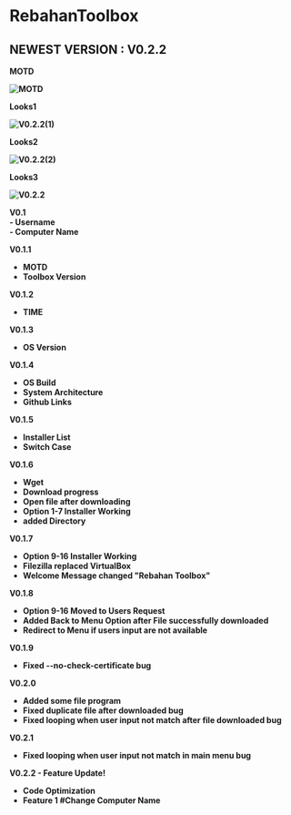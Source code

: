 <head>
<body>
<h1>RebahanToolbox</h1>
  <h2>NEWEST VERSION : V0.2.2</h2>
  <b><p>MOTD</p>
<img alt="MOTD" src="https://user-images.githubusercontent.com/52622790/84898524-a02a4680-b0d1-11ea-99a8-bf8280626036.png">
    <b><p>Looks1</p>
<img alt="V0.2.2(1)" src="https://user-images.githubusercontent.com/52622790/84898650-cea82180-b0d1-11ea-94a8-99474ded0929.png">
    <p>Looks2</p>
<img alt="V0.2.2(2)" src="https://user-images.githubusercontent.com/52622790/84898719-e67fa580-b0d1-11ea-8b8a-864292c1d5b0.png">
  <p>Looks3</p></b>
<img alt="V0.2.2" src="https://user-images.githubusercontent.com/52622790/84897696-3eb5a800-b0d0-11ea-8883-c32c7d1d928d.png">
 
<p>
  <b>V0.1</b><br>
  - Username<br>
  - Computer Name <br>

<b>V0.1.1</b><br>
  - MOTD<br>
  - Toolbox Version<br>
  
<b>V0.1.2</b><br>
  - TIME<br>

<b>V0.1.3</b><br>
  - OS Version<br>

<b>V0.1.4</b><br>
  - OS Build<br>
  - System Architecture<br>
  - Github Links<br>

<b>V0.1.5</b><br>
  - Installer List<br>
  - Switch Case<br>

<b>V0.1.6</b><br>
  - Wget<br>
  - Download progress<br>
  - Open file after downloading<br>
  - Option 1-7 Installer Working<br>
  - added Directory<br>
  
 <b>V0.1.7</b><br>
  - Option 9-16 Installer Working<br>
  - Filezilla replaced VirtualBox<br>
  - Welcome Message changed "Rebahan Toolbox"<br>
  
  <b>V0.1.8</b><br>
  - Option 9-16 Moved to Users Request<br>
  - Added Back to Menu Option after File successfully downloaded<br>
  - Redirect to Menu if users input are not available<br>
  
  <b>V0.1.9</b><br>
  - Fixed --no-check-certificate bug<br>
  
  <b>V0.2.0</b><br>
  - Added some file program<br>
  - Fixed duplicate file after downloaded bug<br>
  - Fixed looping when user input not match after file downloaded bug<br>
  
  <b>V0.2.1</b><br>
  - Fixed looping when user input not match in main menu bug<br>
  
  <b>V0.2.2 - Feature Update! </b><br>
  - Code Optimization
  - Feature 1 #Change Computer Name
</p>
</body>
</html>
